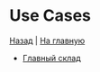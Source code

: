 # Use Cases

[Назад](../README.md) | [На главную](../../README.md)

- [Главный склад](general-warehouse/README.md)